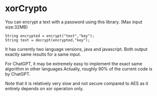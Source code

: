 # xorCrypto
You can encrypt a text with a password using this library. 
(Max input size:32MB)
```
String encrypted = encrypt("text","key");
String text = decrypt(encrypted,"key");
```
It has currently two language versions, java and javascript. Both output exactly same results for a same input.


For ChatGPT, it may be extremely easy to implement the exact same algorithm in other languages.Actually, roughly 90% of the current code is by ChatGPT.

Note that it is relatively very slow and not secure compared to AES as it entirely depends on xor operation only.
